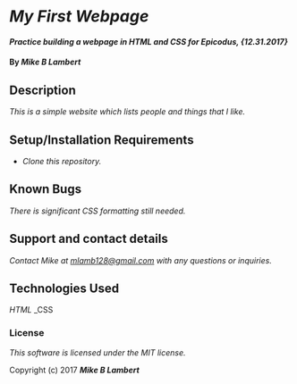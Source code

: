 # _My First Webpage_

#### _Practice building a webpage in HTML and CSS for Epicodus, {12.31.2017}_

#### By _**Mike B Lambert**_

## Description

_This is a simple website which lists people and things that I like._

## Setup/Installation Requirements

* _Clone this repository._

## Known Bugs

_There is significant CSS formatting still needed._

## Support and contact details

_Contact Mike at mlamb128@gmail.com with any questions or inquiries._

## Technologies Used

_HTML_
_CSS

### License

*This software is licensed under the MIT license.*

Copyright (c) 2017 **_Mike B Lambert_**
